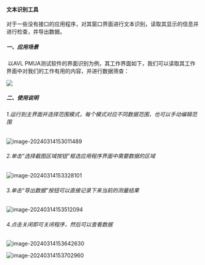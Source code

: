 #### 文本识别工具

​	对于一些没有接口的应用程序，对其窗口界面进行文本识别，读取其显示的信息并进行检查，并导出数据。

##### 一、应用场景

​	以AVL PMUA测试软件的界面识别为例，其工作界面如下，我们可以读取其工作界面中对我们的工作有用的内容，并进行数据筛查：

![](C:\Users\10630\Desktop\微信图片_20240227143806.jpg)

##### 二、使用说明

###### 1.运行到主界面并选择范围模式，每个模式对应不同数据范围，也可以手动编辑范围

![image-20240314153011489](C:\Users\10630\AppData\Roaming\Typora\typora-user-images\image-20240314153011489.png)

###### 2.单击“选择截图区域按钮”框选应用程序界面中需要数据的区域

![image-20240314153328101](C:\Users\10630\AppData\Roaming\Typora\typora-user-images\image-20240314153328101.png)

###### 3.单击“导出数据”按钮可以直接记录下来当前的测量结果

![image-20240314153512094](C:\Users\10630\AppData\Roaming\Typora\typora-user-images\image-20240314153512094.png)

###### 4.点击关闭即可关闭程序，然后可以查看数据

![image-20240314153642630](C:\Users\10630\AppData\Roaming\Typora\typora-user-images\image-20240314153642630.png)

![image-20240314153702960](C:\Users\10630\AppData\Roaming\Typora\typora-user-images\image-20240314153702960.png)
